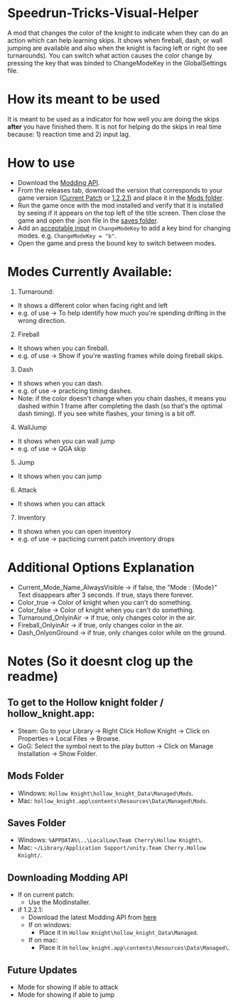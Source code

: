 # Speedrun-Tricks-Visual-Helper
A mod that changes the color of the knight to indicate when they can do an action which can help learning skips. It shows when fireball, dash, or wall jumping are available and also when the knight is facing left or right (to see turnarounds). You can switch what action causes the color change by pressing the key that was binded to ChangeModeKey in the GlobalSettings file.

# How its meant to be used
It is meant to be used as a indicator for how well you are doing the skips **after** you have finished them. It is not for helping do the skips in real time because: 1) reaction time and 2) input lag.

# How to use
- Download the [Modding API](https://github.com/TheMulhima/Speedrun-Tricks-Visual-Helper/blob/master/README.md#downloading-modding-api). 
- From the releases tab, download the version that corresponds to your game version ([Current Patch](https://github.com/TheMulhima/Speedrun-Tricks-Visual-Helper/releases/download/v1.0.0.1/Speedrun_Tricks_Visual_Helper.dll) or [1.2.2.1](https://github.com/TheMulhima/Speedrun-Tricks-Visual-Helper/releases/download/v1.0.0.1-1.2.2.1/Speedrun_Tricks_Visual_Helper_1221.dll)) and place it in the [Mods folder](https://github.com/TheMulhima/Speedrun-Tricks-Visual-Helper/blob/master/README.md#mods-folder).
- Run the game once with the mod installed and verify that it is installed by seeing if it appears on the top left of the title screen. Then close the game and open the .json file in the [saves folder](https://github.com/TheMulhima/Speedrun-Tricks-Visual-Helper/blob/master/README.md#saves-folder).
- Add an [acceptable input](https://drive.google.com/file/d/1aebQ9DMngjk3ZO6x7XHk89D5I9q5armr/view?usp=sharing) in `ChangeModeKey` to add a key bind for changing modes. e.g.  `ChangeModeKey = "b"`.
- Open the game and press the bound key to switch between modes.

# Modes Currently Available:
1. Turnaround:
  - It shows a different color when facing right and left
  - e.g. of use -> To help identify how much you're spending drifting in the wrong direction.
2. Fireball
  - It shows when you can fireball.
  - e.g. of use -> Show if you're wasting frames while doing fireball skips.
3. Dash
  - It shows when you can dash.
  - e.g. of use -> practicing timing dashes.
  - Note: if the color doesn't change when you chain dashes, it means you dashed within 1 frame after completing the dash (so that's the optimal dash timing). If you see white flashes, your timing is a bit off.
4. WallJump
  - It shows when you can wall jump
  - e.g. of use -> QGA skip
5. Jump
  - It shows when you can jump
6. Attack
  - It shows when you can attack
7. Inventory
  - It shows when you can open inventory
  - e.g. of use -> pacticing current patch inventory drops

# Additional Options Explanation
- Current_Mode_Name_AlwaysVisible -> if false, the "Mode : {Mode}" Text disappears after 3 seconds. if true, stays there forever.
- Color_true -> Color of knight when you can't do something.
- Color_false -> Color of knight when you can't do something.
- Turnaround_OnlyinAir -> if true, only changes color in the air.
- Fireball_OnlyinAir -> if true, only changes color in the air.
- Dash_OnlyonGround -> if true, only changes color while on the ground.
        
# Notes (So it doesnt clog up the readme)
## To get to the Hollow knight folder / hollow_knight.app:
- Steam: Go to your Library -> Right Click Hollow Knight -> Click on Properties-> Local Files -> Browse.
- GoG: Select the symbol next to the play button -> Click on Manage Installation -> Show Folder.

## Mods Folder
- Windows: `Hollow Knight\hollow_knight_Data\Managed\Mods`.
- Mac: `hollow_knight.app\contents\Resources\Data\Managed\Mods`.

## Saves Folder
- Windows: `%APPDATA%\..\LocalLow\Team Cherry\Hollow Knight\`.
- Mac: `~/Library/Application Support/unity.Team Cherry.Hollow Knight/`.

## Downloading Modding API
- If on current patch:
  - Use the Modinstaller. 
- if 1.2.2.1:
  - Download the latest Modding API from [here](https://cdn.discordapp.com/attachments/822611561427370054/835911691703156746/Assembly-CSharp.dll)
  - If on windows:
    - Place it in `Hollow Knight\hollow_knight_Data\Managed`.
  - If on mac:
    - Place it in `hollow_knight.app\contents\Resources\Data\Managed\`.

## Future Updates
- Mode for showing if able to attack
- Mode for showing if able to jump
